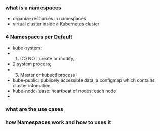 ### what is a namespaces
- organize resources in namespaces
- virtual cluster inside a Kubernetes cluster

### 4 Namespaces per Default
- kube-system: 
- 1. DO NOT create or modify; 
- 2.system process; 
- 3. Master or kubectl process
- kube-public: publicely accessible data; a configmap which contains cluster infomation
- kube-node-lease: heartbeat of nodes; each node
- 

### what are the use cases

### how Namespaces work and how to uses it
